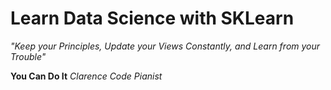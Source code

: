 # Learn Data Science with SKLearn

*"Keep your Principles, Update your Views Constantly, and Learn from your Trouble"*

**You Can Do It**
*Clarence Code Pianist*

